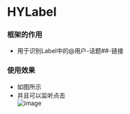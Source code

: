 # HYLabel
### 框架的作用
* 用于识别Label中的@用户-话题##-链接

### 使用效果
* 如图所示
* 并且可以监听点击<br>![image](https://github.com/coderwhy/HYLabel/raw/master/screenshots/vim-screenshot.jpg)



